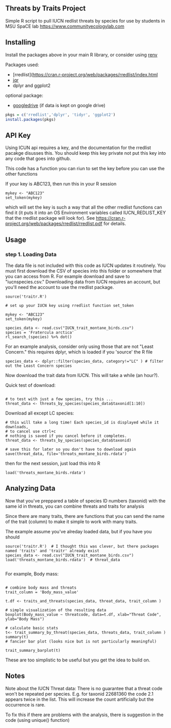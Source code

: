 Threats by Traits Project
----

Simple R script to pull IUCN redlist threats by species for use by students in MSU SpaCE lab https://www.communityecologylab.com

Installing
---

Install the packages above in your main R library, or consider using [renv](https://rstudio.github.io/renv/)

Packages used: 
 - [rredlist](https://cran.r-project.org/web/packages/rredlist/index.html
 - [jqr](https://cran.r-project.org/web/packages/jqr/)
 - dplyr and ggplot2
 
optional package: 
 - [googledrive](https://cran.r-project.org/web/packages/googledrive/) (if data is kept on google drive)

```R
pkgs = c('rredlist','dplyr', 'tidyr', 'ggplot2')
install.packages(pkgs)
```

API Key
---

Using ICUN api requires a key, and the documentation for the rredlist pacakge disusses this.   You should keep this key private not put this key into any code that goes into github.   

This code has a function you can riun to set the key before you can use the other functions

If your key is ABC123, then run this in your R session

```
mykey <- "ABC123"
set_token(mykey)
```

which will set the key is such a way that all the other rredlist functions can find it (it puts it into an OS Environment variables called IUCN_REDLIST_KEY that the rredlist package will look for).   See https://cran.r-project.org/web/packages/rredlist/rredlist.pdf for details.  


Usage
---

### step 1. Loading Data

The data file is not included with this code as IUCN updates it routinely.  You must first download the CSV of species into this folder or somewhere that you can access from R.    For example download and save to  "iucnspecies.csv."  Downloading data from IUCN requires an account, but you'll need the account to use the rredlist package.    


```
source('traitr.R')

# set up your IUCN key using rredlist function set_token

mykey <- "ABC123"
set_token(mykey)

species_data <- read.csv("IUCN_trait_montane_birds.csv")
species = 'Fratercula arctica' 
rl_search_(species) %>% dot()

```

For an example analysis, consider only using those that are not "Least Concern."  this requires dplyr, which is loaded if you 'source' the R file 

```
species_data <- dplyr::filter(species_data, category!="LC" ) # filter out the Least Concern species
```


Now download the trait data from IUCN. This will take a while (an hour?).  

Quick test of download: 
```

# to test with just a few species, try this ... 
threat_data <- threats_by_species(species_data$taxonid[1:10]) 
```

Download all except LC species: 

```
# this will take a long time! Each species_id is displayed while it downloads, 
# to cancel use ctrl+c
# nothing is saved if you cancel before it completes. 
threat_data <- threats_by_species(species_data$taxonid) 

# save this for later so you don't have to download again
save(threat_data, file='threats_montane_birds.rdata')
```

then for the next session, just load this into R

```
load('threats_montane_birds.rdata')
```

Analyzing Data
---

Now that you've preppared a table of species ID numbers (taxonid) with the same id in threats, you can combine threats and traits for analysis

Since there are many traits, there are functions that you can send the name of the trait (column) to make it simple to work with many traits. 

The example assume you've alreday loaded data, but if you have you should

```
source('traitr.R')  # I thought this was clever, but there packages named 'traits' and 'traitr' already exist
species_data <- read.csv("IUCN_trait_montane_birds.csv")
load('threats_montane_birds.rdata')  # threat_data


```

For example, Body mass: 

```

# combine body mass and threats
trait_column = 'Body_mass_value'

t.df <- traits_and_threats(species_data, threat_data, trait_column )

# simple visualization of the resulting data
boxplot(Body_mass_value ~ threatcode, data=t.df, xlab="Threat Code", ylab="Body Mass")

# calculate basic stats 
t<- trait_summary_by_threat(species_data, threats_data, trait_column )
summary(t)
# fancier bar plot (looks nice but is not particularly meaningful)

trait_summary_barplot(t)

```    

These are too simplistic to be useful but you get the idea to build on. 

Notes
---

Note about the IUCN Threat data:   There is no guarantee that a threat code won't be repeated per species.  E.g. for taxonid 22681360 the code 2.1 appears twice in the list.   This will increase the count artificially but the occurrence is rare.  

To fix this if there are problems with the analysis, there is suggestion in the code (using unique() function) 
